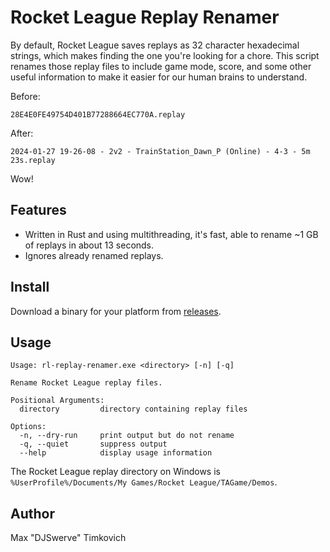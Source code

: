# Rocket League Replay Renamer

By default, Rocket League saves replays as 32 character hexadecimal strings, which makes finding the one you're looking for a chore. This script renames those replay files to include game mode, score, and some other useful information to make it easier for our human brains to understand.

Before:

```
28E4E0FE49754D401B77288664EC770A.replay
```

After:

```
2024-01-27 19-26-08 - 2v2 - TrainStation_Dawn_P (Online) - 4-3 - 5m 23s.replay
```

Wow!

## Features

* Written in Rust and using multithreading, it's fast, able to rename ~1 GB of replays in about 13 seconds.
* Ignores already renamed replays.

## Install

Download a binary for your platform from [releases](https://github.com/mtimkovich/rl-replay-renamer/releases/latest).

## Usage

```
Usage: rl-replay-renamer.exe <directory> [-n] [-q]

Rename Rocket League replay files.

Positional Arguments:
  directory         directory containing replay files

Options:
  -n, --dry-run     print output but do not rename
  -q, --quiet       suppress output
  --help            display usage information
```

The Rocket League replay directory on Windows is `%UserProfile%/Documents/My Games/Rocket League/TAGame/Demos`.

## Author

Max "DJSwerve" Timkovich
